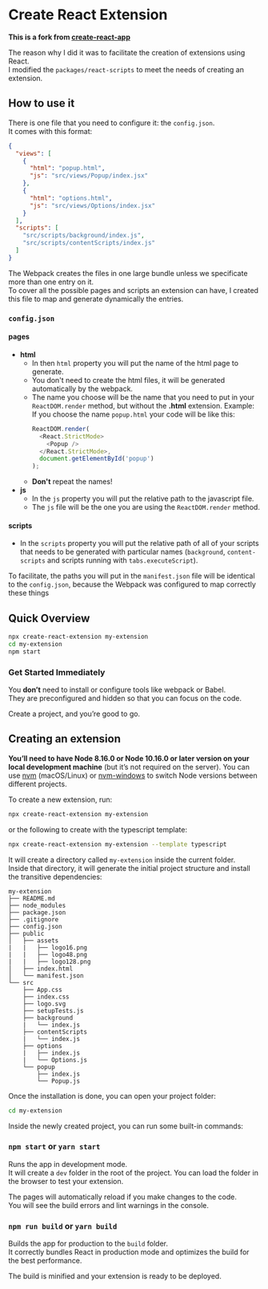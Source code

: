 # Create React Extension

<b>This is a fork from [create-react-app](https://github.com/facebook/create-react-app)<br></b>

The reason why I did it was to facilitate the creation of extensions using React.<br>
I modified the `packages/react-scripts` to meet the needs of creating an extension.

## How to use it

There is one file that you need to configure it: the `config.json`.<br>
It comes with this format:<br>

```json
{
  "views": [
    {
      "html": "popup.html",
      "js": "src/views/Popup/index.jsx"
    },
    {
      "html": "options.html",
      "js": "src/views/Options/index.jsx"
    }
  ],
  "scripts": [
    "src/scripts/background/index.js",
    "src/scripts/contentScripts/index.js"
  ]
}
```

The Webpack creates the files in one large bundle unless we specificate more than one entry on it.<br>
To cover all the possible pages and scripts an extension can have, I created this file to map and generate dynamically the entries.

### `config.json`

#### pages

- <b>html</b>
  - In then `html` property you will put the name of the html page to generate.
  - You don't need to create the html files, it will be generated automatically by the webpack.
  - The name you choose will be the name that you need to put in your `ReactDOM.render` method, but without the <b>.html</b> extension.
    Example: If you choose the name `popup.html` your code will be like this:
    ```js
    ReactDOM.render(
      <React.StrictMode>
        <Popup />
      </React.StrictMode>,
      document.getElementById('popup')
    );
    ```
  - <b>Don't</b> repeat the names!
- <b>js</b>
  - In the `js` property you will put the relative path to the javascript file.
  - The `js` file will be the one you are using the `ReactDOM.render` method.<br>

#### scripts

- In the `scripts` property you will put the relative path of all of your scripts that needs to be generated with particular names (`background`, `content-scripts` and scripts running with `tabs.executeScript`).<br>

To facilitate, the paths you will put in the `manifest.json` file will be identical to the `config.json`, because the Webpack was configured to map correctly these things<br>

## Quick Overview

```sh
npx create-react-extension my-extension
cd my-extension
npm start
```

### Get Started Immediately

You **don’t** need to install or configure tools like webpack or Babel.<br>
They are preconfigured and hidden so that you can focus on the code.

Create a project, and you’re good to go.

## Creating an extension

**You’ll need to have Node 8.16.0 or Node 10.16.0 or later version on your local development machine** (but it’s not required on the server). You can use [nvm](https://github.com/creationix/nvm#installation) (macOS/Linux) or [nvm-windows](https://github.com/coreybutler/nvm-windows#node-version-manager-nvm-for-windows) to switch Node versions between different projects.

To create a new extension, run:

```sh
npx create-react-extension my-extension
```

or the following to create with the typescript template:

```sh
npx create-react-extension my-extension --template typescript
```

It will create a directory called `my-extension` inside the current folder.<br>
Inside that directory, it will generate the initial project structure and install the transitive dependencies:

```
my-extension
├── README.md
├── node_modules
├── package.json
├── .gitignore
├── config.json
├── public
│   ├── assets
|   |   ├── logo16.png
|   |   ├── logo48.png
|   |   ├── logo128.png
│   ├── index.html
│   └── manifest.json
└── src
    ├── App.css
    ├── index.css
    ├── logo.svg
    ├── setupTests.js
    ├── background
    |   └── index.js
    ├── contentScripts
    |   └── index.js
    ├── options
    |   ├── index.js
    |   └── Options.js
    └── popup
        ├── index.js
        └── Popup.js
```

Once the installation is done, you can open your project folder:

```sh
cd my-extension
```

Inside the newly created project, you can run some built-in commands:

### `npm start` or `yarn start`

Runs the app in development mode.<br>
It will create a `dev` folder in the root of the project.
You can load the folder in the browser to test your extension.

The pages will automatically reload if you make changes to the code.<br>
You will see the build errors and lint warnings in the console.

### `npm run build` or `yarn build`

Builds the app for production to the `build` folder.<br>
It correctly bundles React in production mode and optimizes the build for the best performance.

The build is minified and your extension is ready to be deployed.<br>
